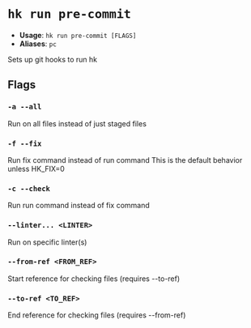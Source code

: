 # `hk run pre-commit`

- **Usage**: `hk run pre-commit [FLAGS]`
- **Aliases**: `pc`

Sets up git hooks to run hk

## Flags

### `-a --all`

Run on all files instead of just staged files

### `-f --fix`

Run fix command instead of run command This is the default behavior unless HK_FIX=0

### `-c --check`

Run run command instead of fix command

### `--linter... <LINTER>`

Run on specific linter(s)

### `--from-ref <FROM_REF>`

Start reference for checking files (requires --to-ref)

### `--to-ref <TO_REF>`

End reference for checking files (requires --from-ref)

